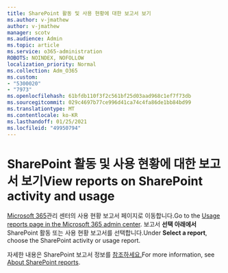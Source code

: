 ```yaml
---
title: SharePoint 활동 및 사용 현황에 대한 보고서 보기
ms.author: v-jmathew
author: v-jmathew
manager: scotv
ms.audience: Admin
ms.topic: article
ms.service: o365-administration
ROBOTS: NOINDEX, NOFOLLOW
localization_priority: Normal
ms.collection: Adm_O365
ms.custom:
- "5300020"
- "7973"
ms.openlocfilehash: 61bfdb110f3f2c561bf25d03aad968c1ef7f73db
ms.sourcegitcommit: 029c4697b77ce996d41ca74c4fa86de1bb84bd99
ms.translationtype: MT
ms.contentlocale: ko-KR
ms.lasthandoff: 01/25/2021
ms.locfileid: "49950794"
---
```

# <a name="view-reports-on-sharepoint-activity-and-usage"></a><span data-ttu-id="24bd0-102">SharePoint 활동 및 사용 현황에 대한 보고서 보기</span><span class="sxs-lookup"><span data-stu-id="24bd0-102">View reports on SharePoint activity and usage</span></span>

<span data-ttu-id="24bd0-103">[Microsoft 365](https://admin.microsoft.com/AdminPortal/Home)관리 센터의 사용 현황 보고서 페이지로 이동합니다.</span><span class="sxs-lookup"><span data-stu-id="24bd0-103">Go to the [Usage reports page in the Microsoft 365 admin center](https://admin.microsoft.com/AdminPortal/Home).</span></span> <span data-ttu-id="24bd0-104">보고서 **선택 아래에서** SharePoint 활동 또는 사용 현황 보고서를 선택합니다.</span><span class="sxs-lookup"><span data-stu-id="24bd0-104">Under **Select a report**, choose the SharePoint activity or usage report.</span></span>

<span data-ttu-id="24bd0-105">자세한 내용은 SharePoint 보고서 정보를 [참조하세요.](https://go.microsoft.com/fwlink/?linkid=875240)</span><span class="sxs-lookup"><span data-stu-id="24bd0-105">For more information, see [About SharePoint reports](https://go.microsoft.com/fwlink/?linkid=875240).</span></span>
